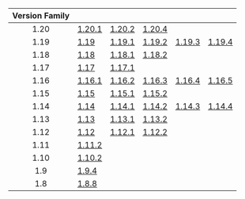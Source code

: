 | Version Family | | | | | |
|:---:|---|---|---|---|---|
| 1.20 | [1.20.1](https://github.com/BaldGang/spigot-build/releases/download/20240304/spigot-1.20.1.jar) | [1.20.2](https://github.com/BaldGang/spigot-build/releases/download/20240304/spigot-1.20.2.jar) | [1.20.4](https://github.com/BaldGang/spigot-build/releases/download/20240304/spigot-1.20.4.jar) | | |
| 1.19 | [1.19](https://github.com/BaldGang/spigot-build/releases/download/20240304/spigot-1.19.jar) | [1.19.1](https://github.com/BaldGang/spigot-build/releases/download/20240304/spigot-1.19.1.jar) | [1.19.2](https://github.com/BaldGang/spigot-build/releases/download/20240304/spigot-1.19.2.jar) | [1.19.3](https://github.com/BaldGang/spigot-build/releases/download/20240304/spigot-1.19.3.jar) | [1.19.4](https://github.com/BaldGang/spigot-build/releases/download/20240304/spigot-1.19.4.jar) |
| 1.18 | [1.18](https://github.com/BaldGang/spigot-build/releases/download/20240304/spigot-1.18.jar) | [1.18.1](https://github.com/BaldGang/spigot-build/releases/download/20240304/spigot-1.18.1.jar) | [1.18.2](https://github.com/BaldGang/spigot-build/releases/download/20240304/spigot-1.18.2.jar) | | |
| 1.17 | [1.17](https://github.com/BaldGang/spigot-build/releases/download/20240304/spigot-1.17.jar) | [1.17.1](https://github.com/BaldGang/spigot-build/releases/download/20240304/spigot-1.17.1.jar) | | | |
| 1.16 | [1.16.1](https://github.com/BaldGang/spigot-build/releases/download/20240304/spigot-1.16.1.jar) | [1.16.2](https://github.com/BaldGang/spigot-build/releases/download/20240304/spigot-1.16.2.jar) | [1.16.3](https://github.com/BaldGang/spigot-build/releases/download/20240304/spigot-1.16.3.jar) | [1.16.4](https://github.com/BaldGang/spigot-build/releases/download/20240304/spigot-1.16.4.jar) | [1.16.5](https://github.com/BaldGang/spigot-build/releases/download/20240304/spigot-1.16.5.jar) |
| 1.15 | [1.15](https://github.com/BaldGang/spigot-build/releases/download/20240304/spigot-1.15.jar) | [1.15.1](https://github.com/BaldGang/spigot-build/releases/download/20240304/spigot-1.15.1.jar) | [1.15.2](https://github.com/BaldGang/spigot-build/releases/download/20240304/spigot-1.15.2.jar) | | |
| 1.14 | [1.14](https://github.com/BaldGang/spigot-build/releases/download/20240304/spigot-1.14.jar) | [1.14.1](https://github.com/BaldGang/spigot-build/releases/download/20240304/spigot-1.14.1.jar) | [1.14.2](https://github.com/BaldGang/spigot-build/releases/download/20240304/spigot-1.14.2.jar) | [1.14.3](https://github.com/BaldGang/spigot-build/releases/download/20240304/spigot-1.14.3.jar) | [1.14.4](https://github.com/BaldGang/spigot-build/releases/download/20240304/spigot-1.14.4.jar) |
| 1.13 | [1.13](https://github.com/BaldGang/spigot-build/releases/download/20240304/spigot-1.13.jar) | [1.13.1](https://github.com/BaldGang/spigot-build/releases/download/20240304/spigot-1.13.1.jar) | [1.13.2](https://github.com/BaldGang/spigot-build/releases/download/20240304/spigot-1.13.2.jar) | | |
| 1.12 | [1.12](https://github.com/BaldGang/spigot-build/releases/download/20240304/spigot-1.12.jar) | [1.12.1](https://github.com/BaldGang/spigot-build/releases/download/20240304/spigot-1.12.1.jar) | [1.12.2](https://github.com/BaldGang/spigot-build/releases/download/20240304/spigot-1.12.2.jar) | | |
| 1.11 | [1.11.2](https://github.com/BaldGang/spigot-build/releases/download/20240304/spigot-1.11.2.jar) | | | | |
| 1.10 | [1.10.2](https://github.com/BaldGang/spigot-build/releases/download/20240304/spigot-1.10.2.jar) | | | | |
| 1.9 | [1.9.4](https://github.com/BaldGang/spigot-build/releases/download/20240304/spigot-1.9.4.jar) | | | | |
| 1.8 | [1.8.8](https://github.com/BaldGang/spigot-build/releases/download/20240304/spigot-1.8.8.jar) | | | | |
